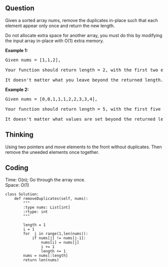 ## Question
Given a sorted array nums, remove the duplicates in-place such that each element appear only once and return the new length.

Do not allocate extra space for another array, you must do this by modifying the input array in-place with O(1) extra memory.</br>

**Example 1:**
<pre>
Given nums = [1,1,2],

Your function should return length = 2, with the first two elements of nums being 1 and 2 respectively.

It doesn't matter what you leave beyond the returned length.
</pre>

**Example 2:**
<pre>
Given nums = [0,0,1,1,1,2,2,3,3,4],

Your function should return length = 5, with the first five elements of nums being modified to 0, 1, 2, 3, and 4 respectively.

It doesn't matter what values are set beyond the returned length.
</pre>

## Thinking
Using two pointers and move elements to the front without duplicates. Then remove the uneeded elements once together.</br>

## Coding
Time: O(n); Go through the array once. </br>
Space: O(1) 
```python3
class Solution:
    def removeDuplicates(self, nums):
        """
        :type nums: List[int]
        :rtype: int
        """
        
        length = 1
        i = 1
        for  j in range(1,len(nums)):
            if nums[j] != nums[j-1]:
                nums[i] = nums[j]
                i += 1
                length += 1
        nums = nums[:length]
        return len(nums)
```


